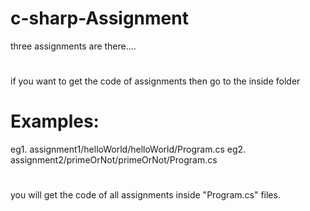# c-sharp-Assignment
three assignments are there....
#
if you want to get the code of assignments then
go to the inside folder 
# Examples:
eg1. assignment1/helloWorld/helloWorld/Program.cs
eg2. assignment2/primeOrNot/primeOrNot/Program.cs
#
you will get the code of all assignments inside "Program.cs" files.

